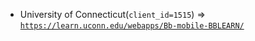  - University of Connecticut(`client_id=1515`) => [`https://learn.uconn.edu/webapps/Bb-mobile-BBLEARN/`](https://learn.uconn.edu/webapps/Bb-mobile-BBLEARN/)

